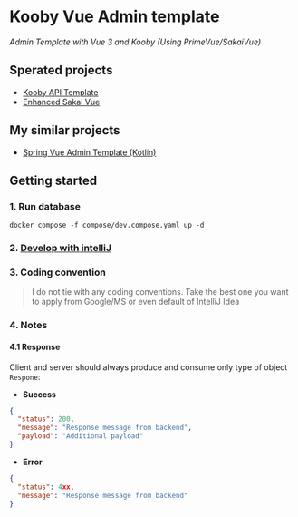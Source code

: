 # Kooby Vue Admin template

*Admin Template with Vue 3 and Kooby (Using PrimeVue/SakaiVue)*

## Sperated projects

- [Kooby API Template](https://github.com/jonaskahn/kooby-api-template)
- [Enhanced Sakai Vue](https://github.com/jonaskahn/enhanced-sakai-vue)

## My similar projects

- [Spring Vue Admin Template (Kotlin)](https://github.com/jonaskahn/spring-vue-admin-template)

## Getting started

### 1. Run database

```shell
docker compose -f compose/dev.compose.yaml up -d
```

### 2. [Develop with intelliJ](https://jooby.io/usage/)

### 3. Coding convention

> I do not tie with any coding conventions. Take the best one you want to apply from Google/MS or even default of
> IntelliJ Idea

### 4. Notes

#### 4.1 Response

Client and server should always produce and consume only type of object `Respone`:

- **Success**

```json
{
  "status": 200,
  "message": "Response message from backend",
  "payload": "Additional payload"
}
```

- **Error**

```json
{
  "status": 4xx,
  "message": "Response message from backend"
}